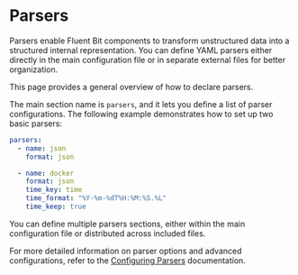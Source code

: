 # Parsers

Parsers enable Fluent Bit components to transform unstructured data into a structured internal representation. You can define YAML parsers either directly in the main configuration file or in separate external files for better organization.

This page provides a general overview of how to declare parsers.

The main section name is `parsers`, and it lets you define a list of parser configurations. The following example demonstrates how to set up two basic parsers:

```yaml
parsers:
  - name: json
    format: json

  - name: docker
    format: json
    time_key: time
    time_format: "%Y-%m-%dT%H:%M:%S.%L"
    time_keep: true
```

You can define multiple parsers sections, either within the main configuration file or distributed across included files.

For more detailed information on parser options and advanced configurations, refer to the [Configuring Parsers](../../../pipeline/parsers/configuring-parser.md) documentation.
